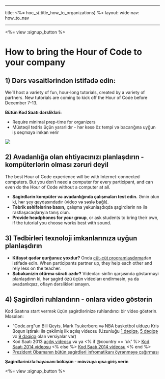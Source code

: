 * * *

title: <%= hoc_s(:title_how_to_organizations) %> layout: wide nav: how_to_nav

* * *

<%= view :signup_button %>

# How to bring the Hour of Code to your company

## 1) Dərs vəsaitlərindən istifadə edin:

We’ll host a variety of fun, hour-long tutorials, created by a variety of partners. New tutorials are coming to kick off the Hour of Code before December 7-13.

**Bütün Kod Saatı dərslikləri:**

  * Require minimal prep-time for organizers
  * Müstəqil tədris üçün yararlıdır - hər kəsə öz tempi və bacarığına uyğun iş seçməyə imkan verir

[![](<%= resolve_url('https://code.org/images/tutorials.png') %>)](<%= resolve_url('https://code.org/learn') %>)

## 2) Avadanlığa olan ehtiyacınızı planlaşdırın - kompüterlərin olması zəruri deyil

The best Hour of Code experience will be with Internet-connected computers. But you don’t need a computer for every participant, and can even do the Hour of Code without a computer at all.

  * **Şagirdlərin kompüter və avadanlığında çalışmaları test edin.** Əmin olun ki, hər şey qaydasındadır (video və səslə bağlı).
  * **Təbrik səhifələrinə baxın,** çalışma yekunlaşdıqda şagirdlərin nə ilə rastlaşacaqlarıyla tanış olun. 
  * **Provide headphones for your group**, or ask students to bring their own, if the tutorial you choose works best with sound.

## 3) Tədbirləri texnoloji imkanlarınıza uyğun planlaşdırın

  * **Kifayət qədər qurğunuz yoxdur?** Onda [cüt-cüt proqramlaşdırma](http://www.ncwit.org/resources/pair-programming-box-power-collaborative-learning)dan istifadə edin. When participants partner up, they help each other and rely less on the teacher.
  * **Şəbəkənizin ötürmə sürəti azdır?** Videoları sinfin qarşısında göstərməyi planlaşdırın ki, hər şagird özü üçün videoları endirməsin, ya da avadanlıqsız, oflayn dərslikləri sınayın.

## 4) Şagirdləri ruhlandırın - onlara video göstərin

Kod Saatına start vermək üçün şagirdlərinizə ruhlandırıcı bir video göstərin. Məsələn:

  * "Code.org"un Bill Qeyts, Mark Tsukerberq və NBA basketbol ulduzu Kris Boşun iştirakı ilə çəkilmiş ilk açılış videosu (Uzunluğu [1 dəqiqə](https://www.youtube.com/watch?v=qYZF6oIZtfc), [5 dəqiqə](https://www.youtube.com/watch?v=nKIu9yen5nc) və [9 dəqiqə](https://www.youtube.com/watch?v=dU1xS07N-FA) olan versiyalar var)
  * Kod Saatı 2013 [açılış videosu](https://www.youtube.com/watch?v=FC5FbmsH4fw) və ya <% if @country == 'uk' %> [Kod Saatı 2014 videosu](https://www.youtube.com/watch?v=96B5-JGA9EQ) <% else %> [Kod Saatı 2014 videosu](https://www.youtube.com/watch?v=rH7AjDMz_dc&index=2&list=PLzdnOPI1iJNe1WmdkMG-Ca8cLQpdEAL7Q) <% end %>
  * [Prezident Obamanın bütün şagirdləri infromatikanı öyrənməyə çağırması](https://www.youtube.com/watch?v=6XvmhE1J9PY)

**Şagirdlərinizlə həyəcanı bölüşün - mövzuya qısa giriş verin**

<%= view :signup_button %>